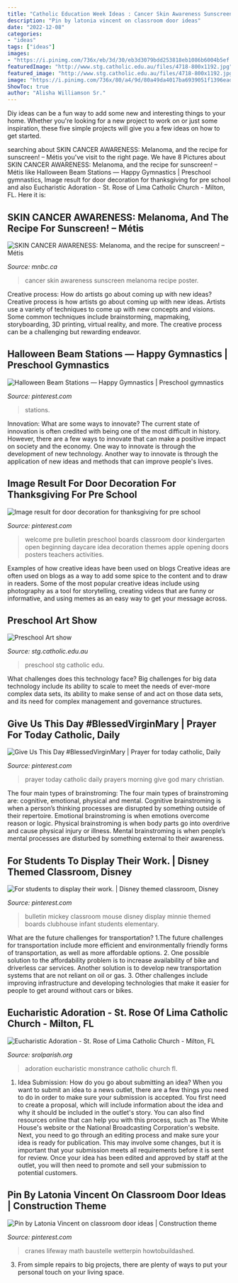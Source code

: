 ```yaml
---
title: "Catholic Education Week Ideas : Cancer Skin Awareness Sunscreen Melanoma Recipe Poster"
description: "Pin by latonia vincent on classroom door ideas"
date: "2022-12-08"
categories:
- "ideas"
tags: ["ideas"]
images:
- "https://i.pinimg.com/736x/eb/3d/30/eb3d3079bdd253818eb1086b6004b5ef.jpg"
featuredImage: "http://www.stg.catholic.edu.au/files/4718-800x1192.jpg"
featured_image: "http://www.stg.catholic.edu.au/files/4718-800x1192.jpg"
image: "https://i.pinimg.com/736x/80/a4/9d/80a49da4017ba6939051f1396eadbbe7.jpg"
ShowToc: true
author: "Alisha Williamson Sr."
---
```



Diy ideas can be a fun way to add some new and interesting things to your home. Whether you're looking for a new project to work on or just some inspiration, these five simple projects will give you a few ideas on how to get started.

	

		
searching about SKIN CANCER AWARENESS: Melanoma, and the recipe for sunscreen! – Métis you've visit to the right page. We have 8 Pictures about SKIN CANCER AWARENESS: Melanoma, and the recipe for sunscreen! – Métis like Halloween Beam Stations — Happy Gymnastics | Preschool gymnastics, Image result for door decoration for thanksgiving for pre school and also Eucharistic Adoration - St. Rose of Lima Catholic Church - Milton, FL. Here it is:
		
    
## SKIN CANCER AWARENESS: Melanoma, And The Recipe For Sunscreen! – Métis

<img loading=lazy src="https://www.mnbc.ca/wp-content/uploads/2020/08/Skin-Cancer-Campaign-Poster-One-More-Week-Aug-17-21st-1-1200x1600.jpg" onerror="this.onerror=null;this.src='https://tse1.mm.bing.net/th?id=OIP.-ulLDrpu1ZgkbOfsQStIqgHaJ4&amp;pid=15.1';" alt="SKIN CANCER AWARENESS: Melanoma, and the recipe for sunscreen! – Métis">

_Source: mnbc.ca_

>cancer skin awareness sunscreen melanoma recipe poster. 

	

Creative process: How do artists go about coming up with new ideas?
Creative process is how artists go about coming up with new ideas. Artists use a variety of techniques to come up with new concepts and visions. Some common techniques include brainstorming, mapmaking, storyboarding, 3D printing, virtual reality, and more. The creative process can be a challenging but rewarding endeavor.

    
## Halloween Beam Stations — Happy Gymnastics | Preschool Gymnastics

<img loading=lazy src="https://i.pinimg.com/736x/8e/d8/6f/8ed86f6262efb017f3efead00d4d7b4c.jpg" onerror="this.onerror=null;this.src='https://tse4.mm.bing.net/th?id=OIP.AYfhLKA-H9fG_oezSu_mHAHaLG&amp;pid=15.1';" alt="Halloween Beam Stations — Happy Gymnastics | Preschool gymnastics">

_Source: pinterest.com_

>stations. 

	

Innovation: What are some ways to innovate?
The current state of innovation is often credited with being one of the most difficult in history. However, there are a few ways to innovate that can make a positive impact on society and the economy. One way to innovate is through the development of new technology. Another way to innovate is through the application of new ideas and methods that can improve people's lives.

    
## Image Result For Door Decoration For Thanksgiving For Pre School

<img loading=lazy src="https://i.pinimg.com/736x/80/a4/9d/80a49da4017ba6939051f1396eadbbe7.jpg" onerror="this.onerror=null;this.src='https://tse4.mm.bing.net/th?id=OIP.bvg5ZNmbwDD2ypwAPisNZwHaJ3&amp;pid=15.1';" alt="Image result for door decoration for thanksgiving for pre school">

_Source: pinterest.com_

>welcome pre bulletin preschool boards classroom door kindergarten open beginning daycare idea decoration themes apple opening doors posters teachers activities. 

	

Examples of how creative ideas have been used on blogs
Creative ideas are often used on blogs as a way to add some spice to the content and to draw in readers. Some of the most popular creative ideas include using photography as a tool for storytelling, creating videos that are funny or informative, and using memes as an easy way to get your message across.

    
## Preschool Art Show

<img loading=lazy src="http://www.stg.catholic.edu.au/files/4718-800x1192.jpg" onerror="this.onerror=null;this.src='https://tse3.mm.bing.net/th?id=OIP.G_hxLRYMxq63Kq34Ecl2sAHaLC&amp;pid=15.1';" alt="Preschool Art show">

_Source: stg.catholic.edu.au_

>preschool stg catholic edu. 

	

What challenges does this technology face?
Big challenges for big data technology include its ability to scale to meet the needs of ever-more complex data sets, its ability to make sense of and act on those data sets, and its need for complex management and governance structures.

    
## Give Us This Day #BlessedVirginMary | Prayer For Today Catholic, Daily

<img loading=lazy src="https://i.pinimg.com/736x/30/dd/a0/30dda04045eb6ba35c6007dcd61180a0.jpg" onerror="this.onerror=null;this.src='https://tse4.mm.bing.net/th?id=OIP.HEZbg0VkQzw-OX7DR4hgCADMEy&amp;pid=15.1';" alt="Give Us This Day #BlessedVirginMary | Prayer for today catholic, Daily">

_Source: pinterest.com_

>prayer today catholic daily prayers morning give god mary christian. 

	

The four main types of brainstroming:
The four main types of brainstroming are: cognitive, emotional, physical and mental. Cognitive brainstroming is when a person’s thinking processes are disrupted by something outside of their repertoire. Emotional brainstroming is when emotions overcome reason or logic. Physical brainstroming is when body parts go into overdrive and cause physical injury or illness. Mental brainstroming is when people’s mental processes are disturbed by something external to their awareness.

    
## For Students To Display Their Work. | Disney Themed Classroom, Disney

<img loading=lazy src="https://i.pinimg.com/736x/be/65/f8/be65f8cef9fe3adf39c51463c9ce4ed6.jpg" onerror="this.onerror=null;this.src='https://tse2.mm.bing.net/th?id=OIP.tMej2ZSY6HX4QsehxosGgQHaJ4&amp;pid=15.1';" alt="For students to display their work. | Disney themed classroom, Disney">

_Source: pinterest.com_

>bulletin mickey classroom mouse disney display minnie themed boards clubhouse infant students elementary. 

	

What are the future challenges for transportation?
1.The future challenges for transportation include more efficient and environmentally friendly forms of transportation, as well as more affordable options. 
2. One possible solution to the affordability problem is to increase availability of bike and driverless car services. Another solution is to develop new transportation systems that are not reliant on oil or gas. 
3. Other challenges include improving infrastructure and developing technologies that make it easier for people to get around without cars or bikes.

    
## Eucharistic Adoration - St. Rose Of Lima Catholic Church - Milton, FL

<img loading=lazy src="https://saintbarnabasarden.org/sites/default/files/monstrance_2.jpg" onerror="this.onerror=null;this.src='https://tse4.mm.bing.net/th?id=OIP.sxp08p4zzeJbgLoTUccI4QHaJ4&amp;pid=15.1';" alt="Eucharistic Adoration - St. Rose of Lima Catholic Church - Milton, FL">

_Source: srolparish.org_

>adoration eucharistic monstrance catholic church fl. 

	

1. Idea Submission: How do you go about submitting an idea?
When you want to submit an idea to a news outlet, there are a few things you need to do in order to make sure your submission is accepted. 
You first need to create a proposal, which will include information about the idea and why it should be included in the outlet's story. You can also find resources online that can help you with this process, such as The White House's website or the National Broadcasting Corporation's website. 
Next, you need to go through an editing process and make sure your idea is ready for publication. This may involve some changes, but it is important that your submission meets all requirements before it is sent for review. 
Once your idea has been edited and approved by staff at the outlet, you will then need to promote and sell your submission to potential customers.

    
## Pin By Latonia Vincent On Classroom Door Ideas | Construction Theme

<img loading=lazy src="https://i.pinimg.com/736x/eb/3d/30/eb3d3079bdd253818eb1086b6004b5ef.jpg" onerror="this.onerror=null;this.src='https://tse1.mm.bing.net/th?id=OIP.SPI9fpIcoSdxJYRDlCbPsQHaJ4&amp;pid=15.1';" alt="Pin by Latonia Vincent on classroom door ideas | Construction theme">

_Source: pinterest.com_

>cranes lifeway math baustelle wetterpin howtobuildashed. 

	

3. From simple repairs to big projects, there are plenty of ways to put your personal touch on your living space.

